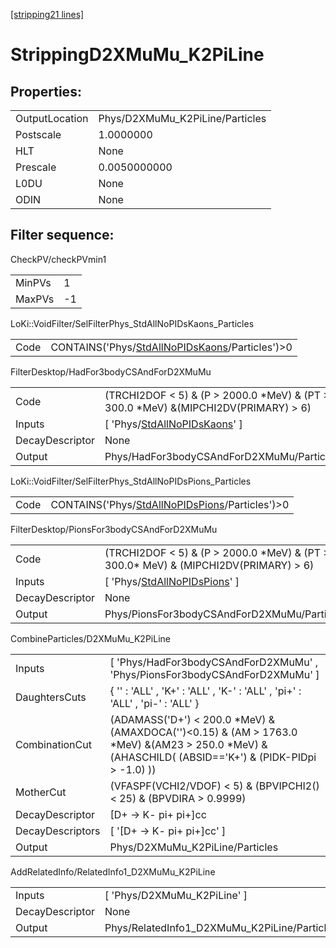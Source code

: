 [[stripping21 lines]](./stripping21-index)

# StrippingD2XMuMu_K2PiLine

## Properties:

|                |                                 |
|----------------|---------------------------------|
| OutputLocation | Phys/D2XMuMu_K2PiLine/Particles |
| Postscale      | 1.0000000                       |
| HLT            | None                            |
| Prescale       | 0.0050000000                    |
| L0DU           | None                            |
| ODIN           | None                            |

## Filter sequence:

CheckPV/checkPVmin1

|        |     |
|--------|-----|
| MinPVs | 1   |
| MaxPVs | -1  |

LoKi::VoidFilter/SelFilterPhys_StdAllNoPIDsKaons_Particles

|      |                                                                                                    |
|------|----------------------------------------------------------------------------------------------------|
| Code | CONTAINS('Phys/[StdAllNoPIDsKaons](./stripping21-commonparticles-stdallnopidskaons)/Particles')\>0 |

FilterDesktop/HadFor3bodyCSAndForD2XMuMu

|                 |                                                                                         |
|-----------------|-----------------------------------------------------------------------------------------|
| Code            | (TRCHI2DOF \< 5) & (P \> 2000.0 \*MeV) & (PT \> 300.0 \*MeV) &(MIPCHI2DV(PRIMARY) \> 6) |
| Inputs          | [ 'Phys/[StdAllNoPIDsKaons](./stripping21-commonparticles-stdallnopidskaons)' ]       |
| DecayDescriptor | None                                                                                    |
| Output          | Phys/HadFor3bodyCSAndForD2XMuMu/Particles                                               |

LoKi::VoidFilter/SelFilterPhys_StdAllNoPIDsPions_Particles

|      |                                                                                                    |
|------|----------------------------------------------------------------------------------------------------|
| Code | CONTAINS('Phys/[StdAllNoPIDsPions](./stripping21-commonparticles-stdallnopidspions)/Particles')\>0 |

FilterDesktop/PionsFor3bodyCSAndForD2XMuMu

|                 |                                                                                          |
|-----------------|------------------------------------------------------------------------------------------|
| Code            | (TRCHI2DOF \< 5) & (P \> 2000.0 \*MeV) & (PT \> 300.0\* MeV) & (MIPCHI2DV(PRIMARY) \> 6) |
| Inputs          | [ 'Phys/[StdAllNoPIDsPions](./stripping21-commonparticles-stdallnopidspions)' ]        |
| DecayDescriptor | None                                                                                     |
| Output          | Phys/PionsFor3bodyCSAndForD2XMuMu/Particles                                              |

CombineParticles/D2XMuMu_K2PiLine

|                  |                                                                                                                                                          |
|------------------|----------------------------------------------------------------------------------------------------------------------------------------------------------|
| Inputs           | [ 'Phys/HadFor3bodyCSAndForD2XMuMu' , 'Phys/PionsFor3bodyCSAndForD2XMuMu' ]                                                                            |
| DaughtersCuts    | { '' : 'ALL' , 'K+' : 'ALL' , 'K-' : 'ALL' , 'pi+' : 'ALL' , 'pi-' : 'ALL' }                                                                             |
| CombinationCut   | (ADAMASS('D+') \< 200.0 \*MeV) & (AMAXDOCA('')\<0.15) & (AM \> 1763.0 \*MeV) &(AM23 \> 250.0 \*MeV) &(AHASCHILD( (ABSID=='K+') & (PIDK-PIDpi \> -1.0) )) |
| MotherCut        | (VFASPF(VCHI2/VDOF) \< 5) & (BPVIPCHI2()\< 25) & (BPVDIRA \> 0.9999)                                                                                     |
| DecayDescriptor  | [D+ -\> K- pi+ pi+]cc                                                                                                                                  |
| DecayDescriptors | [ '[D+ -\> K- pi+ pi+]cc' ]                                                                                                                          |
| Output           | Phys/D2XMuMu_K2PiLine/Particles                                                                                                                          |

AddRelatedInfo/RelatedInfo1_D2XMuMu_K2PiLine

|                 |                                              |
|-----------------|----------------------------------------------|
| Inputs          | [ 'Phys/D2XMuMu_K2PiLine' ]                |
| DecayDescriptor | None                                         |
| Output          | Phys/RelatedInfo1_D2XMuMu_K2PiLine/Particles |
